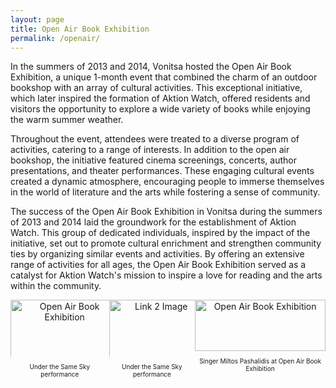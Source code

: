 ```yaml
---
layout: page
title: Open Air Book Exhibition
permalink: /openair/
---
```

In the summers of 2013 and 2014, Vonitsa hosted the Open Air Book Exhibition, a unique 1-month event that combined the charm of an outdoor bookshop with an array of cultural activities. This exceptional initiative, which later inspired the formation of Aktion Watch, offered residents and visitors the opportunity to explore a wide variety of books while enjoying the warm summer weather.

Throughout the event, attendees were treated to a diverse program of activities, catering to a range of interests. In addition to the open air bookshop, the initiative featured cinema screenings, concerts, author presentations, and theater performances. These engaging cultural events created a dynamic atmosphere, encouraging people to immerse themselves in the world of literature and the arts while fostering a sense of community.

The success of the Open Air Book Exhibition in Vonitsa during the summers of 2013 and 2014 laid the groundwork for the establishment of Aktion Watch. This group of dedicated individuals, inspired by the impact of the initiative, set out to promote cultural enrichment and strengthen community ties by organizing similar events and activities. By offering an extensive range of activities for all ages, the Open Air Book Exhibition served as a catalyst for Aktion Watch's mission to inspire a love for reading and the arts within the community.


<div style="display: flex; justify-content: space-around;">
  <div style="text-align: center;">
     <img src="{{ site.baseurl }}/assets/images/openair1.png" alt="Open Air Book Exhibition" style="width: 110%;" />
    <p style="font-size: 10px;">
      Under the Same Sky performance
    </p>
  </div>
  <div style="text-align: center;">
       <img src="{{ site.baseurl }}/assets/images/openair2.png" alt="Link 2 Image" style="width: 110%;" />
    <p style="font-size: 10px;">
      Under the Same Sky performance
    </p>
  </div>
    <div style="text-align: center;">
        <img src="{{ site.baseurl }}/assets/images/openair3.png" alt="Open Air Book Exhibition" style="width: 100%;" />
    <p style="font-size: 10px;">
      Singer Miltos Pashalidis at Open Air Book Exhibition
    </p>
  </div>
</div>
